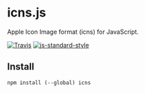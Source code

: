 icns.js
=======

Apple Icon Image format (icns) for JavaScript.

[![Travis](https://img.shields.io/travis/sonnyp/icns.js/master.svg?style=flat-square)](https://travis-ci.org/sonnyp/icns.js/branches)
[![js-standard-style](https://img.shields.io/badge/code%20style-standard-brightgreen.svg?style=flat-square)](http://standardjs.com/)

## Install

`npm install (--global) icns`
